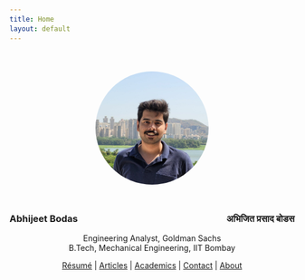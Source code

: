 ```yaml
---
title: Home
layout: default
---
```


<img id="profile_picture" src="assets/profile_picture_800x800.jpeg" alt="profile_picture" style="display: block; border-radius: 300px; margin-left: auto; margin-right: auto; width: 200px; margin-top: 50px; margin-bottom: 50px;" />

<h3 style="text-align:left;">
    Abhijeet Bodas
    <span style="float:right;">
    अभिजित प्रसाद बोडस
    </span>
</h3>

<p style="text-align:center">
Engineering Analyst, Goldman Sachs
<br>
B.Tech, Mechanical Engineering, IIT Bombay
</p>

<div style="text-align: center;">
    <a href="https://github.com/abhijeetbodas2001/resume/raw/master/latest/one_page.pdf">Résumé</a>&nbsp;&#124;
    <a href="/articles">Articles</a>&nbsp;&#124;
    <a href="/academics">Academics</a>&nbsp;&#124;
    <a href="/contact">Contact</a>&nbsp;&#124;
    <a href="/about">About</a>
</div>
